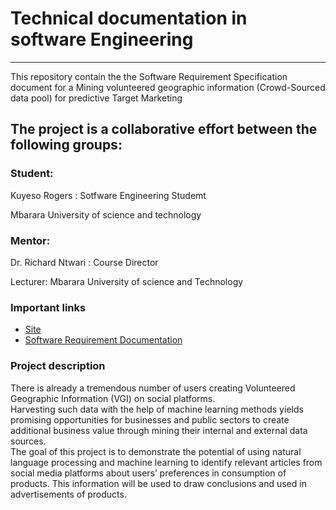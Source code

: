# Technical documentation in software Engineering
---
This repository contain the the Software Requirement Specification document for a Mining volunteered geographic information (Crowd-Sourced data pool) for predictive Target Marketing


## The project is a collaborative effort between the following groups:


### Student:
<p>Kuyeso Rogers : <span>Sotfware Engineering Studemt</span></p>
Mbarara University of science and technology

### Mentor:
<p>Dr. Richard Ntwari <span>: Course Director</span></p>
Lecturer: Mbarara University of science and Technology

### Important links

- [Site](https://kuyesu.github.io/assignment/)
- [Software Requirement Documentation](https://kuyesu.github.io/assignment/srs.html)


### Project description
There is already a tremendous number of users creating Volunteered Geographic Information (VGI) on social platforms.  
Harvesting such data with the help of machine learning methods yields promising opportunities for businesses and public sectors to create additional business value through mining their internal and external data sources.
<br>
The goal of this project is to demonstrate the potential of using natural language processing and machine learning to identify relevant articles from social media platforms about users’ preferences in consumption of products. This information will be used to draw conclusions and used in advertisements of products.
